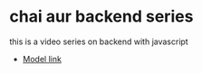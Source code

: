 # chai aur backend series
this is a video series on backend with javascript
- [Model link](https://app.eraser.io/workspace/YtPqZ1VogxGy1jzIDkzj?origin=share)